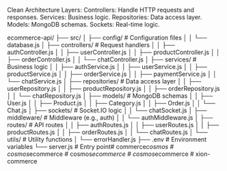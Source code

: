Clean Architecture Layers:
Controllers: Handle HTTP requests and responses.
Services: Business logic.
Repositories: Data access layer.
Models: MongoDB schemas.
Sockets: Real-time logic.

ecommerce-api/
├── src/
│   ├── config/               # Configuration files
│   │   └── database.js
│   ├── controllers/          # Request handlers
│   │   ├── authController.js
│   │   ├── userController.js
│   │   ├── productController.js
│   │   ├── orderController.js
│   │   └── chatController.js
│   ├── services/             # Business logic
│   │   ├── authService.js
│   │   ├── userService.js
│   │   ├── productService.js
│   │   ├── orderService.js
│   │   ├── paymentService.js
│   │   └── chatService.js
│   ├── repositories/         # Data access layer
│   │   ├── userRepository.js
│   │   ├── productRepository.js
│   │   ├── orderRepository.js
│   │   └── chatRepository.js
│   ├── models/               # MongoDB schemas
│   │   ├── User.js
│   │   ├── Product.js
│   │   ├── Category.js
│   │   ├── Order.js
│   │   └── Chat.js
│   ├── sockets/              # Socket.IO logic
│   │   └── chatSocket.js
│   ├── middleware/           # Middleware (e.g., auth)
│   │   └── authMiddleware.js
│   ├── routes/               # API routes
│   │   ├── authRoutes.js
│   │   ├── userRoutes.js
│   │   ├── productRoutes.js
│   │   ├── orderRoutes.js
│   │   └── chatRoutes.js
│   └── utils/                # Utility functions
│       └── errorHandler.js
├── .env                      # Environment variables
└── server.js                 # Entry point#   c o m m e r c e _ c o s m o s  
 #   c o s m o s _ e c o m m e r c e  
 #   c o s m o s _ e c o m m e r c e  
 #   c o s m o s _ e c o m m e r c e  
 #   x i o n - c o m m e r c e  
 